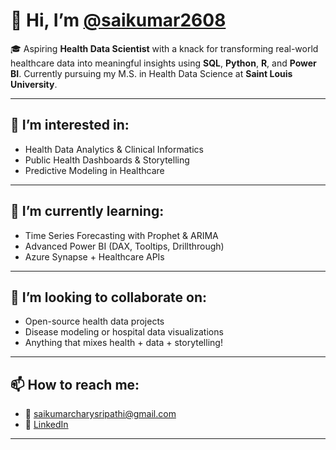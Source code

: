# 👋 Hi, I’m [@saikumar2608](https://github.com/saikumar2608)

🎓 Aspiring **Health Data Scientist** with a knack for transforming real-world healthcare data into meaningful insights using **SQL**, **Python**, **R**, and **Power BI**. Currently pursuing my M.S. in Health Data Science at **Saint Louis University**.

---

## 👀 I’m interested in:
- Health Data Analytics & Clinical Informatics  
- Public Health Dashboards & Storytelling  
- Predictive Modeling in Healthcare  

---

## 🌱 I’m currently learning:
- Time Series Forecasting with Prophet & ARIMA  
- Advanced Power BI (DAX, Tooltips, Drillthrough)  
- Azure Synapse + Healthcare APIs  

---

## 🤝 I’m looking to collaborate on:
- Open-source health data projects  
- Disease modeling or hospital data visualizations  
- Anything that mixes health + data + storytelling!  

---

## 📫 How to reach me:
- 📧 [saikumarcharysripathi@gmail.com](mailto:saikumarcharysripathi@gmail.com)  
- 💼 [LinkedIn](https://www.linkedin.com/in/saikumarchary-sripathi-569995260)  

---




<!---
saikumar2608/saikumar2608 is a ✨ special ✨ repository because its `README.md` (this file) appears on your GitHub profile.
You can click the Preview link to take a look at your changes.
--->
